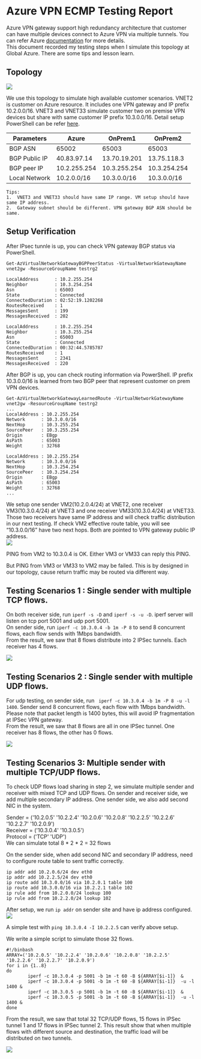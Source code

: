 # Azure VPN ECMP Testing Report

Azure VPN gateway support high redundancy architecture that customer can have multiple devices connect to Azure VPN via multiple tunnels. You can refer Azure [documentation]( https://docs.microsoft.com/en-us/azure/vpn-gateway/vpn-gateway-highlyavailable#activeactiveonprem) for more details. <br>
This document recorded my testing steps when I simulate this topology at Global Azure. There are some tips and lesson learn. <br>

## Topology

![](https://github.com/yinghli/AzureVPNECMP/blob/master/ECMP.jpg)

We use this topology to simulate high available customer scenarios. VNET2 is customer on Azure resource. It includes one VPN gateway and IP prefix 10.2.0.0/16. VNET3 and VNET33 simulate customer two on premise VPN devices but share with same customer IP prefix 10.3.0.0/16. Detail setup PowerShell can be refer [here](https://github.com/yinghli/AzureVPNECMP/blob/master/vpn1.txt).<br>

Parameters      | Azure          |OnPrem1       |OnPrem2    
----------------| -------------  |-----------   |---------     
BGP ASN         |65002           |65003         |65003         
BGP Public IP   |40.83.97.14     | 13.70.19.201 |13.75.118.3
BGP peer IP     |10.2.255.254    |10.3.255.254  |10.3.254.254    
Local Network   |10.2.0.0/16     |10.3.0.0/16   |10.3.0.0/16  

```
Tips:
1.	VNET3 and VNET33 should have same IP range. VM setup should have same IP address.
2.	Gateway subnet should be different. VPN gateway BGP ASN should be same. 
```

## Setup Verification 
After IPsec tunnle is up, you can check VPN gateway BGP status via PowerShell. <br>
```
Get-AzVirtualNetworkGatewayBGPPeerStatus -VirtualNetworkGatewayName vnet2gw -ResourceGroupName testrg2

LocalAddress      : 10.2.255.254
Neighbor          : 10.3.254.254
Asn               : 65003
State             : Connected
ConnectedDuration : 02:52:19.1202268
RoutesReceived    : 1
MessagesSent      : 199
MessagesReceived  : 202

LocalAddress      : 10.2.255.254
Neighbor          : 10.3.255.254
Asn               : 65003
State             : Connected
ConnectedDuration : 00:32:44.5785787
RoutesReceived    : 1
MessagesSent      : 2341
MessagesReceived  : 220
```

After BGP is up, you can check routing information via PowerShell. IP prefix 10.3.0.0/16 is learned from two BGP peer that represent customer on prem VPN devices.
```
Get-AzVirtualNetworkGatewayLearnedRoute -VirtualNetworkGatewayName vnet2gw -ResourceGroupName testrg2
...
LocalAddress : 10.2.255.254
Network      : 10.3.0.0/16
NextHop      : 10.3.255.254
SourcePeer   : 10.3.255.254
Origin       : EBgp
AsPath       : 65003
Weight       : 32768

LocalAddress : 10.2.255.254
Network      : 10.3.0.0/16
NextHop      : 10.3.254.254
SourcePeer   : 10.3.254.254
Origin       : EBgp
AsPath       : 65003
Weight       : 32768
...
```

We setup one sender VM2(10.2.0.4/24) at VNET2, one receiver VM3(10.3.0.4/24) at VNET3 and one receiver VM33(10.3.0.4/24) at VNET33. Those two receivers have same IP address and will check traffic distribution in our next testing. If check VM2 effective route table, you will see “10.3.0.0/16” have two next hops. Both are pointed to VPN gateway public IP address. <br>
![](https://github.com/yinghli/AzureVPNECMP/blob/master/RT.jpg)

PING from VM2 to 10.3.0.4 is OK. Either VM3 or VM33 can reply this PING.<br>

But PING from VM3 or VM33 to VM2 may be failed. This is by designed in our topology, cause return traffic may be routed via different way. <br>

## Testing Scenarios 1 : Single sender with multiple TCP flows.

On both receiver side, run `iperf -s -D` and `iperf -s -u -D`. iperf server will listen on tcp port 5001 and udp port 5001.<br>
On sender side, run `iperf -c 10.3.0.4 -b 1m -P 8` to send 8 concurrent flows, each flow sends with 1Mbps bandwidth. <br>
From the result, we saw that 8 flows distribute into 2 IPSec tunnels. Each receiver has 4 flows. <br>

![](https://github.com/yinghli/AzureVPNECMP/blob/master/TCP.jpg)

## Testing Scenarios 2 : Single sender with multiple UDP flows.

For udp testing, on sender side, run ` iperf -c 10.3.0.4 -b 1m -P 8 -u -l 1400`. Sender send 8 concurrent flows, each flow with 1Mbps bandwidth. Please note that packet length is 1400 bytes, this will avoid IP fragmentation at IPSec VPN gateway. <br>
From the result, we saw that 8 flows are all in one IPSec tunnel. One receiver has 8 flows, the other has 0 flows.<br>

![](https://github.com/yinghli/AzureVPNECMP/blob/master/UDP.jpg)

## Testing Scenarios 3: Multiple sender with multiple TCP/UDP flows.

To check UDP flows load sharing in step 2, we simulate multiple sender and receiver with mixed TCP and UDP flows. On sender and receiver side, we add multiple secondary IP address. One sender side, we also add second NIC in the system. <br>

Sender = ('10.2.0.5' '10.2.2.4' '10.2.0.6' '10.2.0.8' '10.2.2.5' '10.2.2.6' '10.2.2.7' '10.2.0.9') <br>
Receiver = ('10.3.0.4' '10.3.0.5') <br>
Protocol = ('TCP' 'UDP') <br>
We can simulate total 8 * 2 * 2 = 32 flows <br>

On the sender side, when add second NIC and secondary IP address, need to configure route table to sent traffic correctly.<br>
```
ip addr add 10.2.0.6/24 dev eth0
ip addr add 10.2.2.5/24 dev eth0
ip route add 10.3.0.0/16 via 10.2.0.1 table 100
ip route add 10.3.0.0/16 via 10.2.2.1 table 102
ip rule add from 10.2.0.0/24 lookup 100
ip rule add from 10.2.2.0/24 lookup 102
```

After setup, we run `ip addr` on sender site and have ip address configured.
![](https://github.com/yinghli/AzureVPNECMP/blob/master/ipaddr.jpg)

A simple test with `ping 10.3.0.4 -I 10.2.2.5` can verify above setup. 

We write a simple script to simulate those 32 flows.
```
#!/binbash
ARRAY=('10.2.0.5' '10.2.2.4' '10.2.0.6' '10.2.0.8' '10.2.2.5' '10.2.2.6' '10.2.2.7' '10.2.0.9')
for i in {1..8}
do
        iperf -c 10.3.0.4 -p 5001 -b 1m -t 60 -B ${ARRAY[$i-1]}  &
        iperf -c 10.3.0.4 -p 5001 -b 1m -t 60 -B ${ARRAY[$i-1]}  -u -l 1400 &
        iperf -c 10.3.0.5 -p 5001 -b 1m -t 60 -B ${ARRAY[$i-1]}  &
        iperf -c 10.3.0.5 -p 5001 -b 1m -t 60 -B ${ARRAY[$i-1]}  -u -l 1400 &
done
```
From the result, we saw that total 32 TCP/UDP flows, 15 flows in IPSec tunnel 1 and 17 flows in IPSec tunnel 2. This result show that when multiple flows with different source and destination, the traffic load will be distributed on two tunnels. 

![](https://github.com/yinghli/AzureVPNECMP/blob/master/Both.jpg)

